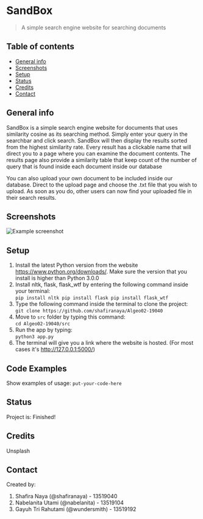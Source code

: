 # SandBox
> A simple search engine website for searching documents

## Table of contents
* [General info](#general-info)
* [Screenshots](#screenshots)
* [Setup](#setup)
* [Status](#status)
* [Credits](#credits)
* [Contact](#contact)

## General info
SandBox is a simple search engine website for documents that uses similarity cosine as its searching method. Simply enter your query in the searchbar and click search. SandBox will then display the results sorted from the highest similarity rate. Every result has a clickable name that will direct you to a page where you can examine the document contents. The results page also provide a similarity table that keep count of the number of query that is found inside each document inside our database

You can also upload your own document to be included inside our database. Direct to the upload page and choose the .txt file that you wish to upload. As soon as you do, other users can now find your uploaded file in their search results.


## Screenshots
![Example screenshot](./img/screenshot.png)

## Setup
1. Install the latest Python version from the website https://www.python.org/downloads/. Make sure the version that you install is higher than Python 3.0.0
2. Install nltk, flask, flask_wtf by entering the following command inside your terminal:<br />
`pip install nltk
pip install flask
pip install flask_wtf`
3. Type the following command inside the terminal to clone the project: <br />
`git clone https://github.com/shafiranaya/Algeo02-19040`
5. Move to `src` folder by typing this command: <br />
`cd Algeo02-19040/src`
6. Run the app by typing: <br />
`python3 app.py`
7. The terminal will give you a link where the website is hosted. (For most cases it's http://127.0.0.1:5000/)

## Code Examples
Show examples of usage:
`put-your-code-here`

## Status
Project is: Finished!

## Credits
Unsplash

## Contact
Created by:  
1. Shafira Naya (@shafiranaya) - 13519040  
2. Nabelanita Utami (@nabelanita) - 13519104  
3. Gayuh Tri Rahutami (@wundersmith) - 13519192  


